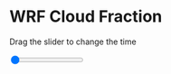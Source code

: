 <h1>WRF  Cloud Fraction </h1>
<p>Drag the slider to change the time</p>

<div class="slidecontainer">
<input oninput='setImage(this)' class="slider" type="range" min="0" max="9" value="0" step="1" />
<img id='img'/>
</div>

<script>
var img = document.getElementById('img');
var img_array = ['/assets/images/wrf/cf_wrfout_d01_2020-03-28_12:00:00.png',
'/assets/images/wrf/cf_wrfout_d01_2020-03-28_13:00:00.png',
'/assets/images/wrf/cf_wrfout_d01_2020-03-28_14:00:00.png',
'/assets/images/wrf/cf_wrfout_d01_2020-03-28_15:00:00.png',
'/assets/images/wrf/cf_wrfout_d01_2020-03-28_16:00:00.png',
'/assets/images/wrf/cf_wrfout_d01_2020-03-28_17:00:00.png',
'/assets/images/wrf/cf_wrfout_d01_2020-03-28_18:00:00.png',
'/assets/images/wrf/cf_wrfout_d01_2020-03-28_19:00:00.png',
'/assets/images/wrf/cf_wrfout_d01_2020-03-28_20:00:00.png',];
function setImage(obj)
{
        var value = obj.value;
        img.src = img_array[value];

}
</script>
